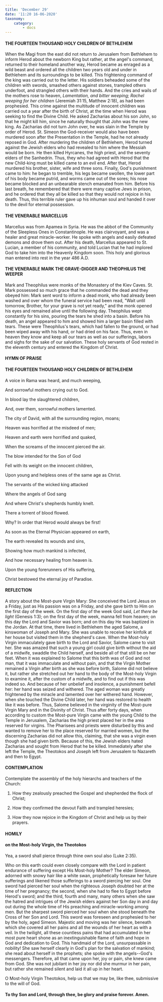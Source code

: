 ```yaml
---
title: 'December 29'
date: '11:20 16-06-2020'
taxonomy:
    category:
        - docs
---
```


#### THE FOURTEEN THOUSAND HOLY CHILDREN OF BETHLEHEM

When the Magi from the east did not return to Jerusalem from Bethlehem to inform Herod about the newborn King but rather, at the angel's command, returned to their homeland another way, Herod became as enraged as a wild beast and ordered all the children two years old and under in Bethlehem and its surroundings to be killed. This frightening command of the king was carried out to the letter. His soldiers beheaded some of the children with swords, smashed others against stones, trampled others underfoot, and strangled others with their hands. And the cries and wails of the mothers rose to heaven, *Lamentation, and bitter weeping; Rachel weeping for her children* (Jeremiah 31:15, Matthew 2:18), as had been prophesied. This crime against the multitude of innocent children was carried out a year after the birth of Christ, at the time when Herod was seeking to find the Divine Child. He asked Zacharias about his son John, so that he might kill him, since he naturally thought that John was the new king. As Zacharias did not turn John over, he was slain in the Temple by order of Herod. St. Simeon the God-receiver would also have been murdered soon after the Presentation in the Temple, had he not already reposed in God. After murdering the children of Bethlehem, Herod turned against the Jewish elders who had revealed to him where the Messiah would be born. He then killed Hyrcanes, the high priest, and the seventy elders of the Sanhedrin. Thus, they who had agreed with Herod that the new Child-king must be killed came to an evil end. After that, Herod murdered his brother, sister, wife and three sons. Finally, God's punishment came to him: he began to tremble, his legs became swollen, the lower part of his body became putrid, and worms came out of the sores; his nose became blocked and an unbearable stench emanated from him. Before his last breath, he remembered that there were many captive Jews in prison, and he ordered that they all be killed so that they would not rejoice in his death. Thus, this terrible ruler gave up his inhuman soul and handed it over to the devil for eternal possession. 

#### THE VENERABLE MARCELLUS

Marcellus was from Apamea in Syria. He was the abbot of the Community of the Sleepless Ones in Constantinople. He was clairvoyant, and was a healer and great miracle-worker. He spoke with angels and easily defeated demons and drove them out. After his death, Marcellus appeared to St. Lucian, a member of his community, and told Lucian that he had implored God to take him into the Heavenly Kingdom soon. This holy and glorious man entered into rest in the year 486 A.D.

#### THE VENERABLE MARK THE GRAVE-DIGGER AND THEOPHILUS THE WEEPER

Mark and Theophilus were monks of the Monastery of the Kiev Caves. St. Mark possessed so much grace that he commanded the dead and they obeyed him: Mark sent word to inform a dead monk, who had already been washed and over whom the funeral service had been read, "Wait until tomorrow, Brother, for your grave is not yet ready," and the monk opened his eyes and remained alive until the following day. Theophilus wept constantly for his sins, pouring the tears he shed into a basin. Before his death, an angel appeared to him and showed him a larger basin filled with tears. These were Theophilus's tears, which had fallen to the ground, or had been wiped away with his hand, or had dried on his face. Thus, even in heaven they know and keep all our tears as well as our sufferings, labors and sighs for the sake of our salvation. These holy servants of God rested in the eleventh century and entered the Kingdom of Christ.



#### HYMN OF PRAISE

#### THE FOURTEEN THOUSAND HOLY CHILDREN OF BETHLEHEM

A voice in Rama was heard, and much weeping,

And sorrowful mothers crying out to God.

In blood lay the slaughtered children,

And, over them, sorrowful mothers lamented.

The city of David, with all the surrounding region, moans;

Heaven was horrified at the misdeed of men;

Heaven and earth were horrified and quaked,

When the screams of the innocent pierced the air.

The blow intended for the Son of God

Fell with its weight on the innocent children,

Upon young and helpless ones of the same age as Christ.

The servants of the wicked king attacked

Where the angels of God sang

And where Christ's shepherds humbly knelt.

There a torrent of blood flowed.

Why? In order that Herod would always be first!

As soon as the Eternal Physician appeared on earth,

The earth revealed its wounds and sins,

Showing how much mankind is infected,

And how necessary healing from heaven is.

Upon the young forerunners of His suffering,

Christ bestowed the eternal joy of Paradise.



#### REFLECTION

A story about the Most-pure Virgin Mary: She conceived the Lord Jesus on a Friday, just as His passion was on a Friday, and she gave birth to Him on the first day of the week. On the first day of the week God said, *Let there be light* (Genesis 1:3); on the first day of the week, manna fell from heaven; on this day the Lord and Savior was born; and on this day He was baptized in the Jordan. At that time, there lived in Bethlehem the aged Salome, a kinswoman of Joseph and Mary. She was unable to receive her kinfolk at her house but visited them in the shepherd's cave. When the Most-holy Virgin immaculately gave birth to the Lord and Savior, Salome came to visit her. She was amazed that such a young girl could give birth without the aid of a midwife, swaddle the Child herself, and beside all of that still be on her feet. When it was explained to Salome that this birth was of God and not man, that it was immaculate and without pain, and that the Virgin Mother remained a Virgin after birth as she was before birth, Salome did not believe it, but rather she stretched out her hand to the body of the Most-holy Virgin to examine it, after the custom of a midwife, and to find out if this was indeed so. And because of her unbelief and insolence, a punishment befell her: her hand was seized and withered. The aged woman was greatly frightened by the miracle and lamented over her withered hand. However, when she touched the Divine Child later, her hand was restored to health like it was before. Thus, Salome believed in the virginity of the Most-pure Virgin Mary and in the Divinity of Christ. Thus after forty days, when according to custom the Most-pure Virgin came with the young Child to the Temple in Jerusalem, Zacharias the high priest placed her in the area reserved for virgins. The Pharisees and priests were disturbed by this and wanted to remove her to the place reserved for married women, but the discerning Zacharias did not allow this, claiming, that she was a virgin even though she had given birth. Because of this, the Jewish elders hated Zacharias and sought from Herod that he be killed. Immediately after she left the Temple, the Theotokos and Joseph left from Jerusalem to Nazareth and then to Egypt.



#### CONTEMPLATION

Contemplate the assembly of the holy hierarchs and teachers of the Church:

1.  How they zealously preached the Gospel and shepherded the flock of Christ;

1.  How they confirmed the devout Faith and trampled heresies;

1.  How they now rejoice in the Kingdom of Christ and help us by their prayers.



#### HOMILY

#### on the Most-holy Virgin, the Theotokos

Yea, a sword shall pierce through thine own soul also (Luke 2:35).

Who on this earth could even closely compare with the Lord in patient endurance of suffering except His Most-holy Mother? The elder Simeon, adorned with snowy hair like a white swan, prophetically foresaw her future sufferings and likened those sufferings to a sword piercing her soul. One sword had pierced her soul when the righteous Joseph doubted her at the time of her pregnancy; the second, when she had to flee to Egypt before Herod's sword; and the third, fourth and many, many others when she saw the hatred and intrigues of the Jewish elders against her Son day in and day out during the whole time of His preaching and miracle-working among men. But the sharpest sword pierced her soul when she stood beneath the Cross of her Son and Lord. This sword was foreseen and prophesied to her by the holy, aged Simeon. Majestic and moving was her silence, beneath which she covered all her pains and all the wounds of her heart as with a veil. In the twilight, all these countless pains that had accumulated in her most pure heart shone as an inextinguishable flame of faith and hope in God and dedication to God. This handmaid of the Lord, unsurpassable in nobility! She saw herself clearly in God's plan for the salvation of mankind; she read about herself in the prophets; she spoke with the angels--God's messengers. Therefore, all that came upon her, joy or pain, she knew came from God. She was not jubilant in her joy nor did she murmur in her pain, but rather she remained silent and laid it all up in her heart. 

O Most-holy Virgin Theotokos, help us that we may be, like thee, submissive to the will of God.

#### To thy Son and Lord, through thee, be glory and praise forever. Amen.
